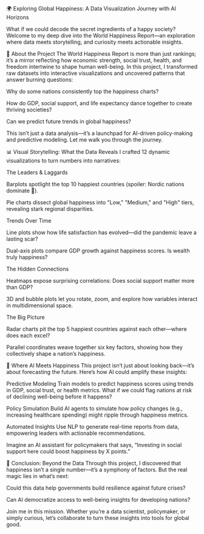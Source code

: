 🌍 Exploring Global Happiness: A Data Visualization Journey with AI Horizons

What if we could decode the secret ingredients of a happy society?
Welcome to my deep dive into the World Happiness Report—an exploration where data meets storytelling, and curiosity meets actionable insights.

🚀 About the Project
The World Happiness Report is more than just rankings; it’s a mirror reflecting how economic strength, social trust, health, and freedom intertwine to shape human well-being. In this project, I transformed raw datasets into interactive visualizations and uncovered patterns that answer burning questions:

Why do some nations consistently top the happiness charts?

How do GDP, social support, and life expectancy dance together to create thriving societies?

Can we predict future trends in global happiness?

This isn’t just a data analysis—it’s a launchpad for AI-driven policy-making and predictive modeling. Let me walk you through the journey.

📊 Visual Storytelling: What the Data Reveals
I crafted 12 dynamic visualizations to turn numbers into narratives:

The Leaders & Laggards

Barplots spotlight the top 10 happiest countries (spoiler: Nordic nations dominate 🌟).

Pie charts dissect global happiness into "Low," "Medium," and "High" tiers, revealing stark regional disparities.

Trends Over Time

Line plots show how life satisfaction has evolved—did the pandemic leave a lasting scar?

Dual-axis plots compare GDP growth against happiness scores. Is wealth truly happiness?

The Hidden Connections

Heatmaps expose surprising correlations: Does social support matter more than GDP?

3D and bubble plots let you rotate, zoom, and explore how variables interact in multidimensional space.

The Big Picture

Radar charts pit the top 5 happiest countries against each other—where does each excel?

Parallel coordinates weave together six key factors, showing how they collectively shape a nation’s happiness.

🤖 Where AI Meets Happiness
This project isn’t just about looking back—it’s about forecasting the future. Here’s how AI could amplify these insights:

Predictive Modeling
Train models to predict happiness scores using trends in GDP, social trust, or health metrics. What if we could flag nations at risk of declining well-being before it happens?

Policy Simulation
Build AI agents to simulate how policy changes (e.g., increasing healthcare spending) might ripple through happiness metrics.

Automated Insights
Use NLP to generate real-time reports from data, empowering leaders with actionable recommendations.

Imagine an AI assistant for policymakers that says, “Investing in social support here could boost happiness by X points.”

🔮 Conclusion: Beyond the Data
Through this project, I discovered that happiness isn’t a single number—it’s a symphony of factors. But the real magic lies in what’s next:

Could this data help governments build resilience against future crises?

Can AI democratize access to well-being insights for developing nations?

Join me in this mission. Whether you’re a data scientist, policymaker, or simply curious, let’s collaborate to turn these insights into tools for global good.

